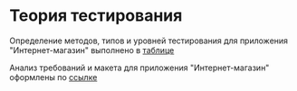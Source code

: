 # Теория тестирования
Определение методов, типов и уровней тестирования для приложения "Интернет-магазин" выполнено в [таблице](https://docs.google.com/spreadsheets/d/1J7exXvi3MJXlEL-SnfxTvZffnLWreE4b1EORuK50vGU/edit?gid=1647196050#gid=1647196050)

Анализ требований и макета для приложения "Интернет-магазин" оформлены по [ссылке](https://docs.google.com/spreadsheets/d/1xP5sBQW4G-mBABaKAkhdRZ6Z_AtZ2d0DNvLdsFco9jY/edit?usp=sharing)
